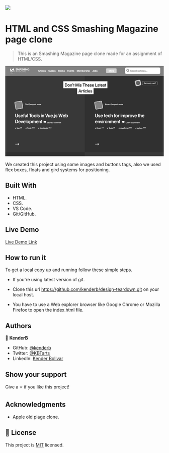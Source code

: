 
![](https://img.shields.io/badge/Microverse-blueviolet)

# HTML and CSS Smashing Magazine page clone

> This is an Smashing Magazine page clone made for an assignment of HTML/CSS.

![screenshot](./pageScreenshot.png)

We created this project using some images and buttons tags, also we used flex boxes, floats and gird systems for positioning.


## Built With

- HTML.
- CSS.
- VS Code.
- Git/GitHub.

## Live Demo

[Live Demo Link](https://kenderb.github.io/smaching-magazinne/)

## How to run it

To get a local copy up and running follow these simple steps.

* If you're using latest version of git.

* Clone this url https://github.com/kenderb/design-teardown.git on your local host.

* You have to use a Web explorer browser like Google Chrome or Mozilla Firefox to open the index.html file.

## Authors

👤 **KenderB**

- GitHub: [@kenderb](https://github.com/kenderb)
- Twitter: [@KBTarts](https://twitter.com/KBTarts)
- LinkedIn: [Kender Bolivar](https://www.linkedin.com/in/kender-bolivar-1736086b//)

## Show your support

Give a ⭐️ if you like this project!

## Acknowledgments

- Apple old plage clone.

## 📝 License

This project is [MIT](https://github.com/kenderb/design-teardown/blob/page/LICENSE) licensed.
